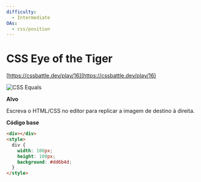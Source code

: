 ```yaml
---
difficulty:
  - Intermediate
OAs:
  - css/position
---
```


# CSS Eye of the Tiger

[https://cssbattle.dev/play/16](https://cssbattle.dev/play/16)

![CSS Equals](css-eye-of-the-tiger.png)

**Alvo**

Escreva o HTML/CSS no editor para replicar a imagem de destino à direita.

**Código base**

```html
<div></div>
<style>
  div {
    width: 100px;
    height: 100px;
    background: #dd6b4d;
  }
</style>
```
